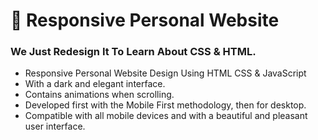 # 🎃 Responsive Personal Website

### We Just Redesign It To Learn About CSS & HTML.

- Responsive Personal Website Design Using HTML CSS & JavaScript
- With a dark and elegant interface.
- Contains animations when scrolling.
- Developed first with the Mobile First methodology, then for desktop.
- Compatible with all mobile devices and with a beautiful and pleasant user interface.
